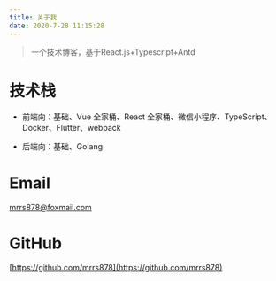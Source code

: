 ```yaml
---
title: 关于我
date: 2020-7-28 11:15:28
---
```


> 一个技术博客，基于React.js+Typescript+Antd

# 技术栈

- 前端向：基础、Vue 全家桶、React 全家桶、微信小程序、TypeScript、Docker、Flutter、webpack

- 后端向：基础、Golang

# Email
mrrs878@foxmail.com

# GitHub
[https://github.com/mrrs878](https://github.com/mrrs878)
